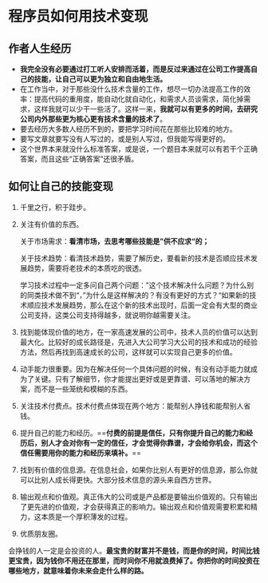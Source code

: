 # 程序员如何用技术变现

<style module>
.green {
  color: #41b883;
}
.red{
  color: #FF0000;
}
.blue{
  color: #008080;
}   
.pansy{
  color: #7400A1;
}    
</style>

## 作者人生经历

- <span class="demo" :class="$style.green">**我完全没有必要通过打工听人安排而活着，而是反过来通过在公司工作提高自己的技能，让自己可以更为独立和自由地生活。**</span>
- 在工作当中，对于那些没什么技术含量的工作，想尽一切办法提高工作的效率：提高代码的重用度，能自动化就自动化，和需求人员谈需求，简化掉需求，这样我就可以少干一些活了。这样一来，<span class="demo" :class="$style.blue">**我就可以有更多的时间，去研究公司内外那些更为核心更有技术含量的技术了**。</span>
- 要去经历大多数人经历不到的，要把学习时间花在那些比较难的地方。
- 要写文章就要写没有人写过的，或是别人写过，但我能写得更好的。
- 这个世界本来就没什么标准答案，或是说，一个题目本来就可以有若干个正确答案，而且这些“正确答案”还很矛盾。

## 如何让自己的技能变现

1. 千里之行，积于跬步。

2. 关注有价值的东西。

   关于市场需求：<span class="demo" :class="$style.pansy">**看清市场，去思考哪些技能是”供不应求“的；**</span>

   关于技术趋势：看清技术趋势，需要了解历史，要看新的技术是否顺应技术发展趋势，需要将老技术的本质吃的很透。

   学习技术过程中一定多问自己两个问题：”这个技术解决什么问题？为什么别的同类技术做不到“，”为什么是这样解决的？有没有更好的方式？“如果新的技术顺应技术发展趋势，那么在这个新的技术出现时，后面一定会有大型的商业公司支持，这类公司支持得越多，就说明你越需要关注。

3. 找到能体现价值的地方，在一家高速发展的公司中，技术人员的价值可以达到最大化。比较好的成长路径是，先进入大公司学习大公司的技术和成功的经验方法，然后再找到高速成长的公司，这样就可以实现自己更多的价值。

4. 动手能力很重要。因为在解决任何一个具体问题的时候，有没有动手能力就成为了关键。只有了解细节，你才能提出更好或是更靠谱、可以落地的解决方案，而不是一些笼统和模糊的东西。

5. 关注技术付费点。技术付费点体现在两个地方：能帮别人挣钱和能帮别人省钱。

6. 提升自己的能力和经历。==**付费的前提是信任，只有你提升自己的能力和经历后，别人才会对你有一定的信任，才会觉得你靠谱，才会给你机会，而这个信任需要用你的能力和经历来填补。**==

7. 找到有价值的信息源。在信息社会，如果你比别人有更好的信息源，那么你就可以比别人成长得更快。大部分技术信息的源头来自西方世界。

8. 输出观点和价值观。真正伟大的公司或是产品都是要输出价值观的。只有输出了更先进的价值观，才会获得真正的影响力。输出观点和价值观需要积累和精力，这本质是一个厚积薄发的过程。

9. 优质朋友圈。

会挣钱的人一定是会投资的人。<span class="demo" :class="$style.green">**最宝贵的财富并不是钱，而是你的时间，时间比钱更宝贵，因为钱你不用还在那里，而时间你不用就浪费掉了。你把你的时间投资在哪些地方，就意味着你未来会走什么样的路。**</span>





